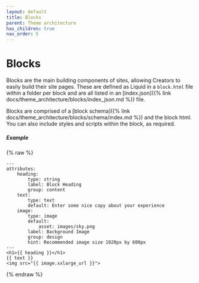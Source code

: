```yaml
---
layout: default
title: Blocks
parent: Theme architecture
has_children: true
nav_order: 5
---
```


# Blocks

Blocks are the main building components of sites, allowing Creators to easily build their site pages. These are defined as Liquid in a `block.html` file within a folder per block and are all listed in an [index.json]({% link docs/theme_architecture/blocks/index_json.md %}) file.

Blocks are comprised of a [block schema]({% link docs/theme_architecture/blocks/schema/index.md %}) and the block html. You can also include styles and scripts within the block, as required.

##### Example
{% raw %}
```
---
attributes:
    heading:
        type: string
        label: Block Heading
        group: content
    text:
        type: text
        default: Enter some nice copy about your experience
    image:
        type: image
        default:
            asset: images/sky.png
        label: Background Image
        group: design
        hint: Recommended image size 1920px by 600px
---
<h1>{{ heading }}</h1>
{{ text }}
<img src="{{ image.xxlarge_url }}">
```
{% endraw %}